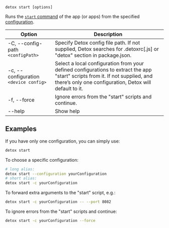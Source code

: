 
`detox start [options]`

Runs the [`start` command](../config/apps.mdx#properties) of the app (or apps)
from the specified [configuration](../config/overview.mdx#config-structure).

| Option                                | Description                                                                                                                                                                              |
| ------------------------------------- | ---------------------------------------------------------------------------------------------------------------------------------------------------------------------------------------- |
| -C, --config-path `<configPath>`      | Specify Detox config file path. If not supplied, Detox searches for .detoxrc\[.js] or "detox" section in package.json.                                                                   |
| -c, --configuration `<device config>` | Select a local configuration from your defined configurations to extract the app "start" scripts from it. If not supplied, and there’s only one configuration, Detox will default to it. |
| -f, --force                           | Ignore errors from the "start" scripts and continue.                                                                                                                                     |
| --help                                | Show help                                                                                                                                                                                |

## Examples

If you have only one configuration, you can simply use:

```bash
detox start
```

To choose a specific configuration:

```bash
# long alias:
detox start --configuration yourConfiguration
# short alias:
detox start -c yourConfiguration
```

To forward extra arguments to the "start" script, e.g.:

```bash
detox start -c yourConfiguration -- --port 8082
```

To ignore errors from the "start" scripts and continue:

```bash
detox start -c yourConfiguration --force
```
